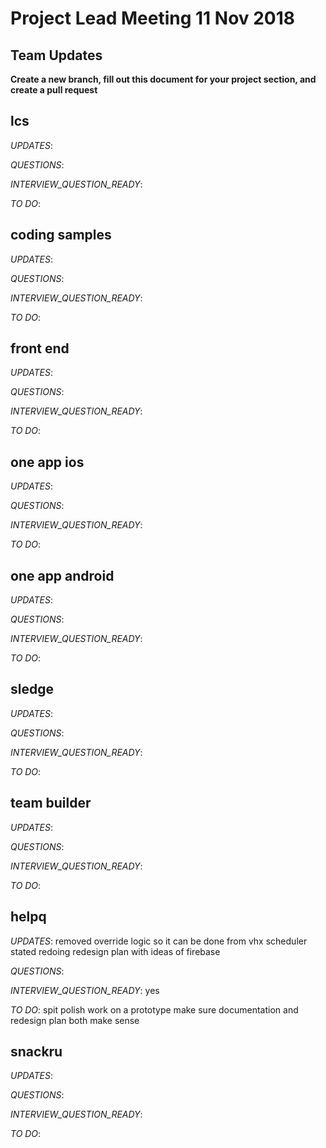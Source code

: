 # Project Lead Meeting 11 Nov 2018
## Team Updates

**Create a new branch, fill out this document for your project section, and create a pull request**

## lcs

_UPDATES_:

_QUESTIONS_:

_INTERVIEW_QUESTION_READY_:

[//]: # (don't actually put the question here)

_TO DO_:

## coding samples

_UPDATES_:

_QUESTIONS_:

_INTERVIEW_QUESTION_READY_:

[//]: # (don't actually put the question here)

_TO DO_:

## front end

_UPDATES_:

_QUESTIONS_:

_INTERVIEW_QUESTION_READY_:

[//]: # (don't actually put the question here)

_TO DO_:

## one app ios

_UPDATES_:

_QUESTIONS_:

_INTERVIEW_QUESTION_READY_:

[//]: # (don't actually put the question here)

_TO DO_:

## one app android

_UPDATES_:

_QUESTIONS_:

_INTERVIEW_QUESTION_READY_:

[//]: # (don't actually put the question here)

_TO DO_:

## sledge

_UPDATES_:

_QUESTIONS_:

_INTERVIEW_QUESTION_READY_:

[//]: # (don't actually put the question here)

_TO DO_:

## team builder

_UPDATES_:

_QUESTIONS_:

_INTERVIEW_QUESTION_READY_:

[//]: # (don't actually put the question here)

_TO DO_:

## helpq

_UPDATES_:
removed override logic so it can be done from vhx scheduler
stated redoing redesign plan with ideas of firebase

_QUESTIONS_:

_INTERVIEW_QUESTION_READY_:
yes

[//]: # (don't actually put the question here)

_TO DO_:
spit polish
work on a prototype
make sure documentation and redesign plan both make sense

## snackru

_UPDATES_:

_QUESTIONS_:

_INTERVIEW_QUESTION_READY_:

[//]: # (don't actually put the question here)

_TO DO_:

